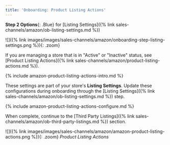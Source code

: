 ```yaml
---
title: 'Onboarding: Product Listing Actions' 
---
```



**Step 2 Options**{: .Blue} for [Listing Settings]({% link sales-channels/amazon/ob-listing-settings.md %})

![]({% link images/images/sales-channels/amazon/onboarding-step-listing-settings.png %}){: .zoom}

If you are managing a store that is in "Active" or "Inactive" status, see [Product Listing Actions]({% link sales-channels/amazon/product-listing-actions.md %}).

{% include amazon-product-listing-actions-intro.md %}

These settings are part of your store's **Listing Settings**. Update these configurations during onboarding through the [Listing Settings]({% link sales-channels/amazon/ob-listing-settings.md %}) step.

{% include amazon-product-listing-actions-configure.md %}

When complete, continue to the [Third Party Listings]({% link sales-channels/amazon/ob-third-party-listings.md %}) section.

![]({% link images/images/sales-channels/amazon/amazon-product-listing-actions.png %}){: .zoom}
_Product Listing Actions_
